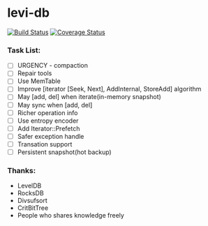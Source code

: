 # levi-db
[![Build Status](https://travis-ci.org/JimChengLin/levi-db.svg?branch=master)](https://travis-ci.org/JimChengLin/levi-db)
[![Coverage Status](https://coveralls.io/repos/github/JimChengLin/levi-db/badge.svg?branch=master)](https://coveralls.io/github/JimChengLin/levi-db?branch=master)

### Task List:
- [ ] URGENCY - compaction
- [ ] Repair tools
- [ ] Use MemTable
- [ ] Improve \[iterator \[Seek, Next\], AddInternal, StoreAdd\] algorithm
- [ ] May \[add, del\] when iterate(in-memory snapshot)
- [ ] May sync when \[add, del\]
- [ ] Richer operation info
- [ ] Use entropy encoder
- [ ] Add Iterator::Prefetch
- [ ] Safer exception handle
- [ ] Transation support
- [ ] Persistent snapshot(hot backup)

### Thanks:
- LevelDB
- RocksDB
- Divsufsort
- CritBitTree
- People who shares knowledge freely
